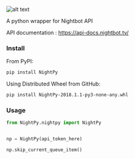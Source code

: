 ![alt text](http://www.iamgregamato.com/img/np_logo.svg)

A python wrapper for Nightbot API

API documentation : https://api-docs.nightbot.tv/


### Install 
From PyPI:
```bash
pip install NightPy
```
Using Distributed Wheel from GitHub:
```bash
pip install NightPy-2018.1.1-py3-none-any.whl
```
### Usage
```python
from NightPy.nightpy import NightPy


np = NightPy(api_token_here)

np.skip_current_queue_item()
```
